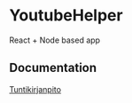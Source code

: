 # YoutubeHelper
React + Node based app

## Documentation

[Tuntikirjanpito](https://github.com/Pate1337/YoutubeHelper/blob/master/documentation/Tuntikirjanpito.md)
